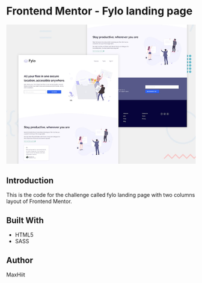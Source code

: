 # Frontend Mentor - Fylo landing page

![Design preview for the Fylo landing page with two column layout challenge](./design/desktop-preview.jpg)

## Introduction

This is the code for the challenge called fylo landing page with two columns layout of Frontend Mentor.

## Built With

- HTML5
- SASS

## Author

MaxHiit
